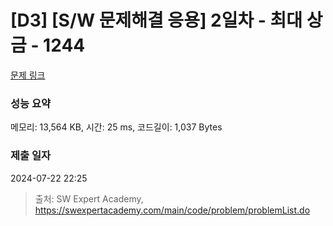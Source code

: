 # [D3] [S/W 문제해결 응용] 2일차 - 최대 상금 - 1244 

[문제 링크](https://swexpertacademy.com/main/code/problem/problemDetail.do?contestProbId=AV15Khn6AN0CFAYD) 

### 성능 요약

메모리: 13,564 KB, 시간: 25 ms, 코드길이: 1,037 Bytes

### 제출 일자

2024-07-22 22:25



> 출처: SW Expert Academy, https://swexpertacademy.com/main/code/problem/problemList.do